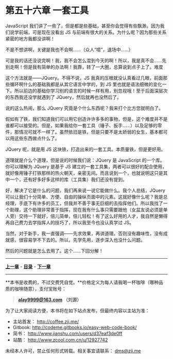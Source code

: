第五十六章 一套工具
===

JavaScript 我们讲了一些了，但是都是些基础，甚至你会觉得有些飘渺。因为我们说学前端，可是现在没看出 JS 与前端有很大的关系。为什么呢？因为那些关系紧密的地方我都没讲啊！

不是不想讲啊，关键是我也不会啊……（众人“噫”，退场中……）

可是我的话还没说完啊！我，我不会怎么混到今天的啊！所以，我是真不会……先别走啊！但是我有简单的办法啊！我靠，转了一大圈，总算说到点子上了。难度

这个方法就是——JQuery。不得不说，JS 我真的压根就没认真看过几眼，前面那些循环啊什么的基础我都是从其它语言中学的，到 JS 里也就是语法细微的变化一下。所以前边的基础你学习别的语言的时候一样有用，别忽视哦！至于后面深层次的东西我还没学就遇到了 JQuery，然后就再也没然后了。

说的这么热闹，那么 JQuery 究竟是个什么东西呢？我来打个比方您就明白了。

假如有了铁，我们知道我们可以用它创造许许多多的事物，但是，这个难度并不是谁都可以接受的。但是，如果我给你一套工具（锤子、扳手……）以及足够的零件，那情况可就不一样了。虽然依旧是铁，但是只要不是太娇弱的女生，基本都可以用这些东西做点什么了。

JQuery 呢，就是用 JS 这块铁，打造出来的一套工具。本质量铁，但是更好用。

道理就是介么个道理，但是说的时候我们说：JQuery 是 JavaScript 的一个库。你可以理解为 JQuery 是基于 JS 建立的一套工具集，两者可以很好的配合使用，就好像用锤子打铁那样的热火朝天，亲密无间。而且说到一个，也就说明这只是其中一个，还有好多好多这样的库（工具集）我们还没有提到。

好，解决了它是什么的问题，我们再来说一说它能做什么。我个人总结，JQuery 可以让我们十分简单、方便、自由的操纵页面中的元素。这就好像什么呢？我是总经理，手底下有许多的员工，但我并不善于事无巨细的去指挥他们。所以我找了一个助理，这个助理非常善于指挥，现在我有什么事只需要跟他（女盆友说必须是单人旁）交待一下就好，倍儿简单，倍儿轻松！有了这么好用的人才，我自然是懒得再自己费力去学指挥人的技巧了，所以我至今也没认真学过 JS。

当然，对于新手，我一直强调——先求效果，再讲道理。否则没有趣味性，没有成就感，很容易学不下去的。所以，先学先用，逐步深入也没什么问题。

然后的问题就是怎么去用了。这个……下回分解！

---

[**上一章**](chapter55) - [**目录**](index) - [**下一章**](chapter57)

---

**本书是收费的，不过交费凭自觉。**价格定义为每人请我喝一杯咖啡（哪种品质的咖啡随意），支付宝账号：

> **alay9999@163.com  （刘源）**

为了让大家阅读方便，本书将在如下站点发布，但最终内容以主站为准：

* 主站首发： http://coffee.zji.me/
* Gitbook: http://codeme.gitbooks.io/easy-web-code-book/
* 简书： http://www.jianshu.com/users/d37eaf3de0ff
* 站酷： http://www.zcool.com.cn/u/12927742

未经本人许可，禁止任何形式转载。相关事宜请联系： dms@zji.me